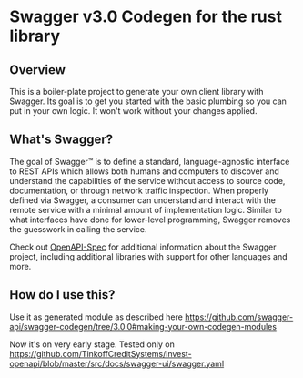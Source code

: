 # Swagger v3.0 Codegen for the rust library

## Overview
This is a boiler-plate project to generate your own client library with Swagger.  Its goal is
to get you started with the basic plumbing so you can put in your own logic.  It won't work without
your changes applied.

## What's Swagger?
The goal of Swagger™ is to define a standard, language-agnostic interface to REST APIs which allows both humans and computers to discover and understand the capabilities of the service without access to source code, documentation, or through network traffic inspection. When properly defined via Swagger, a consumer can understand and interact with the remote service with a minimal amount of implementation logic. Similar to what interfaces have done for lower-level programming, Swagger removes the guesswork in calling the service.


Check out [OpenAPI-Spec](https://github.com/OAI/OpenAPI-Specification) for additional information about the Swagger project, including additional libraries with support for other languages and more. 

## How do I use this?
Use it as generated module as described here https://github.com/swagger-api/swagger-codegen/tree/3.0.0#making-your-own-codegen-modules

Now it's on very early stage. Tested only on https://github.com/TinkoffCreditSystems/invest-openapi/blob/master/src/docs/swagger-ui/swagger.yaml
